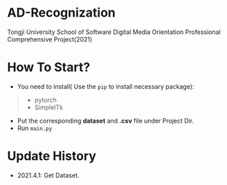 # AD-Recognization
Tongji University School of Software Digital Media Orientation Professional Comprehensive Project(2021)
# How To Start?
* You need to install( Use the `pip` to install necessary package):
> * pytorch
> * SimpleITk

* Put the corresponding **dataset** and **.csv** file under Project Dir.
* Run  `main.py`

# Update History
* 2021.4.1: Get Dataset.